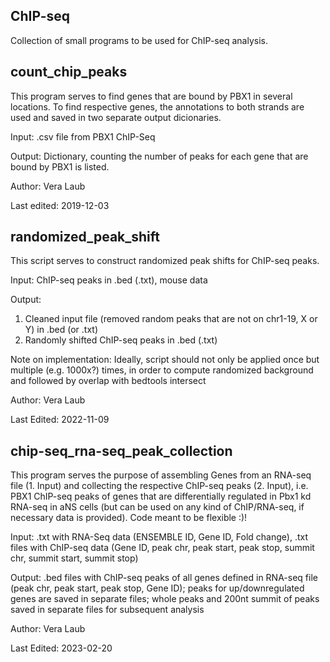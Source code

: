 ## ChIP-seq
Collection of small programs to be used for ChIP-seq analysis.


## count_chip_peaks

This program serves to find genes that are bound by PBX1 in several locations. To find respective genes, the annotations to both strands
are used and saved in two separate output dicionaries.

Input: .csv file from PBX1 ChIP-Seq

Output: Dictionary, counting the number of peaks for each gene that are bound by PBX1 is listed.

Author: Vera Laub

Last edited: 2019-12-03


## randomized_peak_shift

This script serves to construct randomized peak shifts for ChIP-seq peaks.

Input: ChIP-seq peaks in .bed (.txt), mouse data

Output:
1. Cleaned input file (removed random peaks that are not on chr1-19, X or Y) in .bed (or .txt)
2. Randomly shifted ChIP-seq peaks in .bed (.txt)

Note on implementation: Ideally, script should not only be applied once but multiple (e.g. 1000x?) times, in order to compute randomized background and followed by overlap with bedtools intersect

Author: Vera Laub

Last Edited: 2022-11-09



## chip-seq_rna-seq_peak_collection

This program serves the purpose of assembling Genes from an RNA-seq file (1. Input) and collecting the respective ChIP-seq peaks (2. Input), i.e. PBX1 ChIP-seq peaks of genes that are differentially regulated in Pbx1 kd RNA-seq in aNS cells (but can be used on any kind of ChIP/RNA-seq, if necessary data is provided). Code meant to be flexible :)!

Input: .txt with RNA-Seq data (ENSEMBLE ID, Gene ID, Fold change), .txt files with ChIP-seq data (Gene ID, peak chr, peak start, peak stop, summit chr, summit start, summit stop)

Output: .bed files with ChIP-seq peaks of all genes defined in RNA-seq file (peak chr, peak start, peak stop, Gene ID); peaks for up/downregulated genes are saved in separate files; whole peaks and 200nt summit of peaks saved in separate files for subsequent analysis

Author: Vera Laub

Last Edited: 2023-02-20

